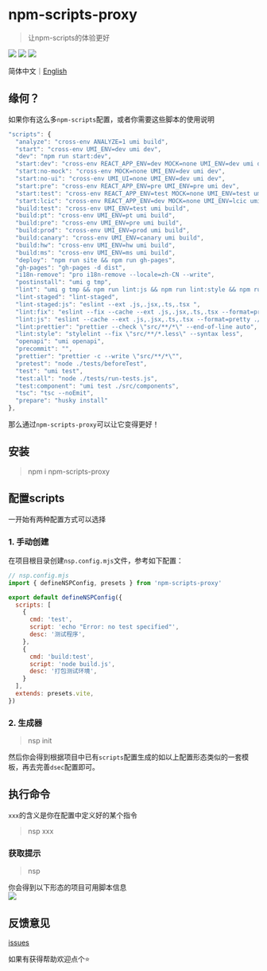 # npm-scripts-proxy
>
> 让npm-scripts的体验更好

![](https://badgen.net/npm/dm/npm-scripts-proxy)
![](https://badgen.net/npm/v/npm-scripts-proxy)
![](https://badgen.net/npm/node/next)  

简体中文｜[English](README.md)

## 缘何？

如果你有这么多`npm-scripts`配置，或者你需要这些脚本的使用说明

```js
"scripts": {
  "analyze": "cross-env ANALYZE=1 umi build",
  "start": "cross-env UMI_ENV=dev umi dev",
  "dev": "npm run start:dev",
  "start:dev": "cross-env REACT_APP_ENV=dev MOCK=none UMI_ENV=dev umi dev",
  "start:no-mock": "cross-env MOCK=none UMI_ENV=dev umi dev",
  "start:no-ui": "cross-env UMI_UI=none UMI_ENV=dev umi dev",
  "start:pre": "cross-env REACT_APP_ENV=pre UMI_ENV=pre umi dev",
  "start:test": "cross-env REACT_APP_ENV=test MOCK=none UMI_ENV=test umi dev",
  "start:lcic": "cross-env REACT_APP_ENV=dev MOCK=none UMI_ENV=lcic umi dev",
  "build:test": "cross-env UMI_ENV=test umi build",
  "build:pt": "cross-env UMI_ENV=pt umi build",
  "build:pre": "cross-env UMI_ENV=pre umi build",
  "build:prod": "cross-env UMI_ENV=prod umi build",
  "build:canary": "cross-env UMI_ENV=canary umi build",
  "build:hw": "cross-env UMI_ENV=hw umi build",
  "build:ms": "cross-env UMI_ENV=ms umi build",
  "deploy": "npm run site && npm run gh-pages",
  "gh-pages": "gh-pages -d dist",
  "i18n-remove": "pro i18n-remove --locale=zh-CN --write",
  "postinstall": "umi g tmp",
  "lint": "umi g tmp && npm run lint:js && npm run lint:style && npm run lint:prettier",
  "lint-staged": "lint-staged",
  "lint-staged:js": "eslint --ext .js,.jsx,.ts,.tsx ",
  "lint:fix": "eslint --fix --cache --ext .js,.jsx,.ts,.tsx --format=pretty ./src && npm run lint:style",
  "lint:js": "eslint --cache --ext .js,.jsx,.ts,.tsx --format=pretty ./src",
  "lint:prettier": "prettier --check \"src/**/*\" --end-of-line auto",
  "lint:style": "stylelint --fix \"src/**/*.less\" --syntax less",
  "openapi": "umi openapi",
  "precommit": "",
  "prettier": "prettier -c --write \"src/**/*\"",
  "pretest": "node ./tests/beforeTest",
  "test": "umi test",
  "test:all": "node ./tests/run-tests.js",
  "test:component": "umi test ./src/components",
  "tsc": "tsc --noEmit",
  "prepare": "husky install"
},

```

那么通过`npm-scripts-proxy`可以让它变得更好！

## 安装

> npm i npm-scripts-proxy

## 配置scripts

一开始有两种配置方式可以选择

### 1. 手动创建

在项目根目录创建`nsp.config.mjs`文件，参考如下配置：

```js
// nsp.config.mjs
import { defineNSPConfig, presets } from 'npm-scripts-proxy'

export default defineNSPConfig({
  scripts: [
    {
      cmd: 'test',
      script: 'echo "Error: no test specified"',
      desc: '测试程序',
    },
    {
      cmd: 'build:test',
      script: 'node build.js',
      desc: '打包测试环境',
    }
  ],
  extends: presets.vite,
})

```

### 2. 生成器
>
> nsp init

然后你会得到根据项目中已有`scripts`配置生成的如以上配置形态类似的一套模板，再去完善`dsec`配置即可。

## 执行命令

`xxx`的含义是你在配置中定义好的某个指令

> nsp xxx

### 获取提示
>
> nsp

你会得到以下形态的项目可用脚本信息  
![](https://p.ipic.vip/ora36l.jpg)

## 反馈意见

[issues](https://github.com/vannvan/npm-scripts-proxy/issues)

如果有获得帮助欢迎点个⭐️
